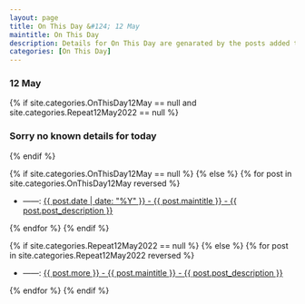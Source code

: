```yaml
---
layout: page
title: On This Day &#124; 12 May
maintitle: On This Day
description: Details for On This Day are genarated by the posts added to the website so the content is subject to changes/updates over time.
categories: [On This Day]
---
```


<h3>12 May</h3>

{% if site.categories.OnThisDay12May == null and site.categories.Repeat12May2022 == null %}
  <h3>Sorry no known details for today</h3>
{% endif %}

{% if site.categories.OnThisDay12May == null %}
{% else %}
{% for post in site.categories.OnThisDay12May reversed %}
<ul>
<li> ——: <a href="{{ post.url }}">{{ post.date | date: "%Y" }} - {{ post.maintitle }} - {{ post.post_description }}</a></li>
</ul>
{% endfor %}
{% endif %}

{% if site.categories.Repeat12May2022 == null %}
{% else %}
{% for post in site.categories.Repeat12May2022 reversed %}
<ul>
<li> ——: <a href="{{ post.url }}">{{ post.more }} - {{ post.maintitle }} - {{ post.post_description }}</a></li>
</ul>
{% endfor %}
{% endif %}
